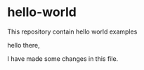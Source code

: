 # hello-world
This repository contain hello world examples

hello there,

I have made some changes in this file.
